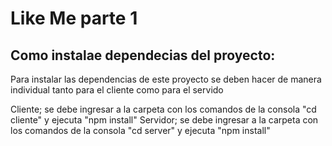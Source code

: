 # Like Me parte 1

## Como instalae dependecias del proyecto:
Para instalar las dependencias de este proyecto se deben hacer de manera individual tanto para el cliente como para el servido

Cliente; se debe ingresar a la carpeta con los comandos de la consola "cd cliente" y ejecuta "npm install"
Servidor; se debe ingresar a la carpeta con los comandos de la consola "cd server" y ejecuta "npm install"